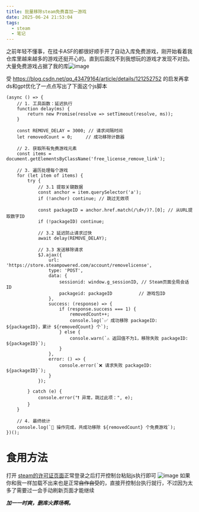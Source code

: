 ```yaml
---
title: 批量移除steam免费喜加一游戏
date: 2025-06-24 21:53:04
tags:
  - steam
  - 笔记
---
```

之前年轻不懂事，在挂卡ASF的都很好顺手开了自动入库免费游戏，刚开始看着我仓库里越来越多的游戏还挺开心的。直到后面找不到我想玩的游戏才发现不对劲。  大量免费游戏占据了我的库![image](https://img.zmal.top/20250624/image.7eh1jcso7i.png)

受 https://blog.csdn.net/qq_43479164/article/details/121252752 的启发再拿ds和gpt优化了一点点写出了下面这个js脚本

```
(async () => {
    // 1. 工具函数：延迟执行
    function delay(ms) {
        return new Promise(resolve => setTimeout(resolve, ms));
    }

    const REMOVE_DELAY = 3000; // 请求间隔时间
    let removedCount = 0;     // 成功移除计数器

    // 2. 获取所有免费游戏元素
    const items = document.getElementsByClassName('free_license_remove_link');

    // 3. 遍历处理每个游戏
    for (let item of items) {
        try {
            // 3.1 提取关键数据
            const anchor = item.querySelector('a');
            if (!anchor) continue; // 跳过无效项
            
            const packageID = anchor.href.match(/\d+/)?.[0]; // 从URL提取数字ID
            if (!packageID) continue;

            // 3.2 延迟防止请求过快
            await delay(REMOVE_DELAY);

            // 3.3 发送移除请求
            $J.ajax({
                url: 'https://store.steampowered.com/account/removelicense',
                type: 'POST',
                data: {
                    sessionid: window.g_sessionID, // Steam页面全局会话ID
                    packageid: packageID          // 游戏包ID
                },
                success: (response) => {
                    if (response.success === 1) {
                        removedCount++;
                        console.log(`✅ 成功移除 packageID: ${packageID}，累计 ${removedCount} 个`);
                    } else {
                        console.warn(`⚠️ 返回值不为1，移除失败 packageID: ${packageID}`);
                    }
                },
                error: () => {
                    console.error(`❌ 请求失败 packageID: ${packageID}`);
                }
            });

        } catch (e) {
            console.error("❗ 异常，跳过此项：", e);
        }
    }

    // 4. 最终统计
    console.log(`🎉 操作完成，共成功移除 ${removedCount} 个免费游戏`);
})();

```

# 食用方法
打开 [steam的许可证页面](https://store.steampowered.com/account/licenses/)正常登录之后打开控制台粘贴js执行即可
![image](https://img.zmal.top/20250624/image.5j4gqqjzrb.jpg)
如果你和我一样加载不出来也是正常~~自作自受~~的，直接开控制台执行就行，不过因为太多了需要过一会手动刷新页面才能继续

***加一一时爽，删库火葬场啊。***